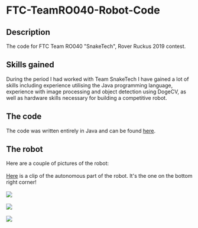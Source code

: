 # FTC-TeamRO040-Robot-Code
## Description
The code for FTC Team RO040 "SnakeTech", Rover Ruckus 2019 contest.<br>
## Skills gained
During the period I had worked with Team SnakeTech I have gained a lot of skills including experience utilising the Java programming language, experience with image processing and object detection using DogeCV, as well as hardware skills necessary for building a competitive robot.<br>
## The code
The code was written entirely in Java and can be found [here](https://github.com/TeodorSocea/FTC-TeamRO040-Robot-Code/tree/main/FTC-RoverRuckus2019/TeamCode/src/main/java).
## The robot
Here are a couple of pictures of the robot:<br><br>
[Here](https://i.giphy.com/media/pxFoR0D6rCQ4TE0F7Y/giphy.webp) is a clip of the autonomous part of the robot. It's the one on the bottom right corner!
<br><br>
<img src="https://i.imgur.com/bbFmzzC.jpg"></img>
<br><br>
<img src="https://i.imgur.com/BTBISe4.jpeg"></img>
<br><br>
<img src="https://i.imgur.com/MzdhEcT.jpg"></img>
<br><br>




